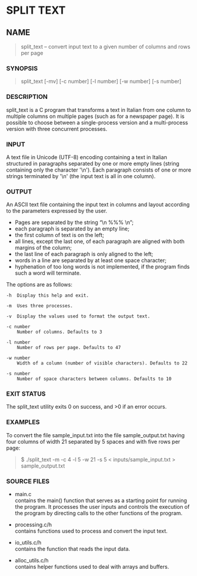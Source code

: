# SPLIT TEXT

## NAME

> split_text – convert input text to a given number of columns and rows per page

### SYNOPSIS

> split_text [-mv] [-c number] [-l number] [-w number] [-s number]

### DESCRIPTION

split_text is a C program that transforms a text in Italian from one column to multiple columns on multiple pages (such as for a newspaper page). It is possible to choose between a single-process version and a multi-process version with three concurrent processes.

### INPUT

A text file in Unicode (UTF-8) encoding containing a text in Italian structured in paragraphs separated by one or more empty lines (string containing only the character '\n'). Each paragraph consists of one or more strings terminated by '\n' (the input text is all in one column).

### OUTPUT

An ASCII text file containing the input text in columns and layout according to the parameters expressed by the user.

- Pages are separated by the string “\n %%% \n”;
- each paragraph is separated by an empty line;
- the first column of text is on the left;
- all lines, except the last one, of each paragraph are aligned with both margins of the column;
- the last line of each paragraph is only aligned to the left;
- words in a line are separated by at least one space character;
- hyphenation of too long words is not implemented, if the program finds such a word will terminate.

The options are as follows:

    -h  Display this help and exit.

    -m  Uses three processes.

    -v  Display the values used to format the output text.

    -c number
        Number of columns. Defaults to 3

    -l number
        Number of rows per page. Defaults to 47

    -w number
        Width of a column (number of visible characters). Defaults to 22

    -s number
        Number of space characters between columns. Defaults to 10

### EXIT STATUS

The split_text utility exits 0 on success, and >0 if an error occurs.

### EXAMPLES

To convert the file sample_input.txt into the file sample_output.txt having four columns of width 21 separated by 5 spaces and with five rows per page:

> $ ./split_text -m -c 4 -l 5 -w 21 -s 5 < inputs/sample_input.txt > sample_output.txt

### SOURCE FILES

- main.c  
contains the main() function that serves as a starting point for running the program. It processes the user inputs and controls the execution of the program by directing calls to the other functions of the program.  

- processing.c/h  
contains functions used to process and convert the input text.  

- io_utils.c/h  
contains the function that reads the input data.  

- alloc_utils.c/h  
contains helper functions used to deal with arrays and buffers.
